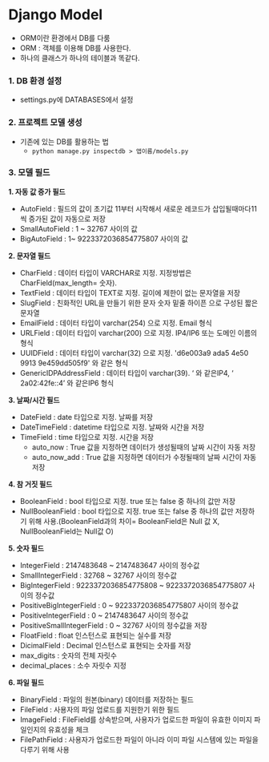 # Django Model

* ORM이란 환경에서 DB를 다룸
* ORM : 객체를 이용해 DB를 사용한다.
* 하나의 클래스가 하나의 테이블과 똑같다.

### 1. DB 환경 설정
* settings.py에 DATABASES에서 설정

### 2. 프로젝트 모델 생성
* 기존에 있는 DB를 활용하는 법
    * `python manage.py inspectdb > 앱이름/models.py`

### 3. 모델 필드

**1. 자동 값 증가 필드**
* AutoField : 필드의 값이 초기값 11부터 시작해서 새로운 레코드가 삽입될때마다11씩 증가된 값이 자동으로 저장
* SmallAutoField : 1 ~ 32767 사이의 값
* BigAutoField : 1~ 9223372036854775807 사이의 값

**2. 문자열 필드**
* CharField : 데이터 타입이 VARCHAR로 지정. 지정방법은CharField(max_length= 숫자).
* TextField : 데이터 타입이 TEXT로 지정. 길이에 제한이 없는 문자열을 저장
* SlugField : 친화적인 URL을 만들기 위한 문자 숫자 밑줄 하이픈 으로 구성된 짧은 문자열
* EmailField : 데이터 타입이 varchar(254) 으로 지정. Email 형식
* URLField : 데이터 타입이 varchar(200) 으로 지정. IP4/IP6 또는 도메인 이름의 형식
* UUIDField : 데이터 타입이 varchar(32) 으로 지정. 'd6e003a9 ada5 4e50 9913 9e459dd505f9' 와 같은 형식
* GenericIDPAddressField : 데이터 타입이 varchar(39). ‘ 와 같은IP4, ‘ 2a02:42fe::4’ 와 같은IP6 형식

**3. 날짜/시간 필드**
* DateField : date 타입으로 지정. 날짜를 저장
* DateTimeField : datetime 타입으로 지정. 날짜와 시간을 저장
* TimeField : time 타입으로 지정. 시간을 저장
    * auto_now : True 값을 지정하면 데이터가 생성될때의 날짜 시간이 자동 저장
    * auto_now_add : True 값을 지정하면 데이터가 수정될때의 날짜 시간이 자동 저장

**4. 참 거짓 필드**
* BooleanField : bool 타입으로 지정. true 또는 false 중 하나의 값만 저장
* NullBooleanField : bool 타입으로 지정. true 또는 false 중 하나의 값만 저장하기 위해 사용.(BooleanField과의 차이= BooleanField은 Null 값 X, NullBooleanField는 Null값 O)

**5. 숫자 필드**
* IntegerField : 2147483648 ~ 2147483647 사이의 정수값
* SmallIntegerField : 32768 ~ 32767 사이의 정수값
* BigIntegerField : 9223372036854775808 ~ 9223372036854775807 사이의 정수값
* PositiveBigIntegerField : 0 ~ 9223372036854775807 사이의 정수값
* PositiveIntegerField : 0 ~ 2147483647 사이의 정수값
* PositiveSmallIntegerField : 0 ~ 32767 사이의 정수값을 저장
* FloatField : float 인스턴스로 표현되는 실수를 저장
* DicimalField : Decimal 인스턴스로 표현되는 숫자를 저장
* max_digits : 숫자의 전체 자릿수
* decimal_places : 소수 자릿수 지정

**6. 파일 필드**
* BinaryField : 파일의 원본(binary) 데이터를 저장하는 필드
* FileField : 사용자의 파일 업로드를 지원한기 위한 필드
* ImageField : FileField를 상속받으며, 사용자가 업로드한 파일이 유효한 이미지 파일인지의 유효성을 체크
* FilePathField : 사용자가 업로드한 파일이 아니라 이미 파일 시스템에 있는 파일을 다루기 위해 사용

